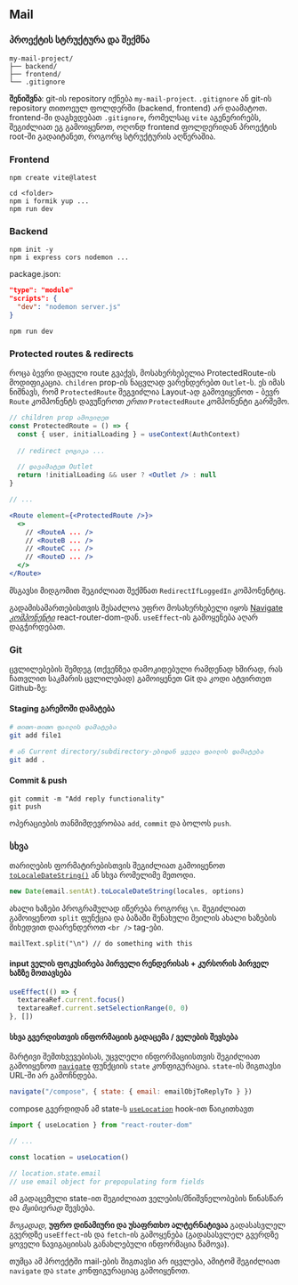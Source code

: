 ## Mail

### პროექტის სტრუქტურა და შექმნა
```
my-mail-project/
├── backend/
├── frontend/
└── .gitignore
```
**შენიშვნა**: git-ის repository იქნება `my-mail-project`. `.gitignore` ან git-ის repository თითოეულ ფოლდერში (backend, frontend) *არ* დაამატოთ. frontend-ში დაგხვდებათ `.gitignore`, რომელსაც `vite` აგენერირებს, შეგიძლიათ ეგ გამოიყენოთ, ოღონდ frontend ფოლდერიდან პროექტის root-ში გადაიტანეთ, როგორც სტრუქტურის აღწერაშია.

### Frontend
```
npm create vite@latest

cd <folder>
npm i formik yup ...
npm run dev
```

### Backend
```
npm init -y
npm i express cors nodemon ...
```
package.json:
```json
"type": "module"
"scripts": {
  "dev": "nodemon server.js"
}
```

```
npm run dev
```

### Protected routes & redirects
როცა ბევრი დაცული route გვაქვს, მოსახერხებელია ProtectedRoute-ის მოდიფიკაცია. `children` prop-ის ნაცვლად ვარენდერებთ `Outlet`-ს. ეს იმას ნიშნავს, რომ `ProtectedRoute` შეგვიძლია Layout-ად გამოვიყენოთ - ბევრ `Route` კომპონენტს დავუწეროთ *ერთი* `ProtectedRoute` კომპონენტი გარშემო.
```jsx
// children prop ამოვიღეთ
const ProtectedRoute = () => {
  const { user, initialLoading } = useContext(AuthContext)
  
  // redirect ლოგიკა ...

  // დავამატეთ Outlet
  return !initialLoading && user ? <Outlet /> : null
}

// ...

<Route element={<ProtectedRoute />}>
  <>
    // <RouteA ... />
    // <RouteB ... />
    // <RouteC ... />
    // <RouteD ... />
  </>
</Route>
```

მსგავსი მიდგომით შეგიძლიათ შექმნათ `RedirectIfLoggedIn` კომპონენტიც.

გადამისამართებისთვის შესაძლოა უფრო მოსახერხებელი იყოს [Navigate *კომპონენტი*](https://reactrouter.com/en/6.22.3/components/navigate) react-router-dom-დან. `useEffect`-ის გამოყენება აღარ დაგჭირდებათ.

### Git

ცვლილებების შემდეგ (თქვენზეა დამოკიდებული რამდენად ხშირად, რას ჩათვლით საკმარის ცვლილებად) გამოიყენეთ Git და კოდი ატვირთეთ Github-ზე:

#### Staging გარემოში დამატება
```bash
# თითო-თითო ფაილის დამატება
git add file1

# ან Current directory/subdirectory-ებიდან ყველა ფაილის დამატება
git add . 
```

#### Commit & push
```
git commit -m "Add reply functionality"
git push
```

ოპერაციების თანმიმდევრობაა `add`, `commit` და ბოლოს `push`.

### სხვა

თარიღების ფორმატირებისთვის შეგიძლიათ გამოიყენოთ [`toLocaleDateString()`](https://developer.mozilla.org/en-US/docs/Web/JavaScript/Reference/Global_Objects/Date/toLocaleDateString) ან სხვა რომელიმე მეთოდი.

```js
new Date(email.sentAt).toLocaleDateString(locales, options)
```

ახალი ხაზები პროგრამულად იწერება როგორც `\n`. შეგიძლიათ გამოიყენოთ `split` ფუნქცია და ბაზაში შენახული მეილის ახალი ხაზების მიხედვით დაარენდეროთ `<br />` tag-ები.

```
mailText.split("\n") // do something with this
```

#### input ველის ფოკუსირება პირველი რენდერისას + კურსორის პირველ ხაზზე მოთავსება

```jsx
useEffect(() => {
  textareaRef.current.focus()
  textareaRef.current.setSelectionRange(0, 0)
}, [])
```

#### სხვა გვერდისთვის ინფორმაციის გადაცემა / ველების შევსება

მარტივი შემთხვევებისას, უცვლელი ინფორმაციისთვის შეგიძლიათ გამოიყენოთ [`navigate`](https://reactrouter.com/en/main/components/navigate) ფუნქციის `state` კონფიგურაცია. `state`-ის შიგთავსი URL-ში არ გამოჩნდება.

```jsx
navigate("/compose", { state: { email: emailObjToReplyTo } })
```

compose გვერდიდან ამ state-ს [`useLocation`](https://reactrouter.com/en/main/hooks/use-location#locationstate) hook-ით წაიკითხავთ

```jsx
import { useLocation } from "react-router-dom"

// ...

const location = useLocation()

// location.state.email
// use email object for prepopulating form fields
```

ამ გადაცემული state-ით შეგიძლიათ ველების/მნიშვნელობების წინასწარ და _მყისიერად_ შევსება.

_ზოგადად_, **უფრო დინამიური და უსაფრთხო ალტერნატივაა** გადასასვლელ გვერდზე `useEffect`-ის და `fetch`-ის გამოყენება (გადასასვლელ გვერდზე ყოველი ნავიგაციისას განახლებული ინფორმაცია წამოვა).

თუმცა ამ პროექტში mail-ების შიგთავსი არ იცვლება, ამიტომ შეგიძლიათ `navigate` და `state` კონფიგურაციაც გამოიყენოთ.
